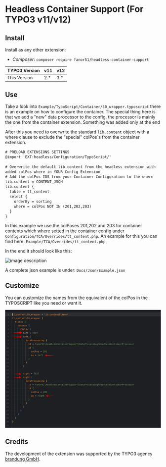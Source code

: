 # Headless Container Support (For TYPO3 v11/v12)

## Install 

Install as any other extension:

- *Composer*: `composer require fanor51/headless-container-support`

TYPO3 Version | v11 | v12 
--- |-----| --- 
This Version | 2.* | 3.* 

## Use 
Take a look into ``Example/TypoScript/Container/50_wrapper.typoscript`` there is an example on how to configure the container. 
The special thing here is that we add a "new" data processor to the config. the processor is mainly the one from the container extension. Something was added only at the end

After this you need to overwrite the standard ``lib.content`` object with a where clause to exclude the "special" colPos´s from the container extension.
```
# PRELOAD EXTENSIONS SETTINGS
@import 'EXT:headless/Configuration/TypoScript/'

# Overwrite the default lib.content from the headless extension with added colPos where in YOUR Config Extension
# Add the colPos IDS from your Container Configuration to the where
lib.content = CONTENT_JSON
lib.content {
  table = tt_content
  select {
    orderBy = sorting
    where = colPos NOT IN (201,202,203)
  }
}
```

In this example we use the colPoses 201,202 and 203 for container contents which where setted in the container config under ``Configuration/TCA/Overrides/tt_content.php``.
An example for this you can find here: ``Example/TCA/Overrides/tt_content.php``

In the end it should look like this:

![image description](Docs/Assets/img.png)

A complete json example is under: ``Docs/Json/Example.json``

## Customize

You can customize the names from the equivalent of the colPos in the TYPOSCRIPT like you need or want it.

![image description](Docs/Assets/img_2.png)

## Credits
The development of the extension was supported by the TYPO3 agency [brandung GmbH](https://www.agentur-brandung.de/).